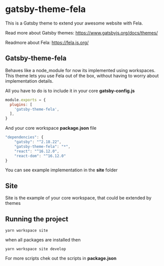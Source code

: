 # gatsby-theme-fela
This is a Gatsby theme to extend your awesome website with Fela.

Read more about Gatsby themes: https://www.gatsbyjs.org/docs/themes/

Readmore about Fela: https://fela.js.org/

## Gatsby-theme-fela
Behaves like a node_module for now its implemented using workspaces.
This theme lets you use Fela out of the box, without having to worry about implementation details.

All you have to do is to include it in your core **gatsby-config.js**

```javascript
module.exports = {
  plugins: [
    'gatsby-theme-fela',
  ],
}
```

And your core workspace **package.json** file

```javascript
"dependencies": {
    "gatsby": "^2.18.22",
    "gatsby-theme-fela": "*",
    "react": "^16.12.0",
    "react-dom": "^16.12.0"
}
```

You can see example implementation in the **site** folder

## Site
Site is the example of your core workspace, that could be extended by themes

## Running the project 
`yarn workspace site`

when all packages are installed then

`yarn workspace site develop`

For more scripts chek out the scripts in **package.json**